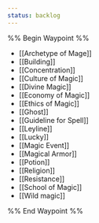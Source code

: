 ```yaml
---
status: backlog
---
```

%% Begin Waypoint %%
- [[Archetype of Mage]]
- [[Building]]
- [[Concentration]]
- [[Culture of Magic]]
- [[Divine Magic]]
- [[Economy of Magic]]
- [[Ethics of Magic]]
- [[Ghost]]
- [[Guideline for Spell]]
- [[Leyline]]
- [[Lucky]]
- [[Magic Event]]
- [[Magical Armor]]
- [[Potion]]
- [[Religion]]
- [[Resistance]]
- [[School of Magic]]
- [[Wild magic]]

%% End Waypoint %%
